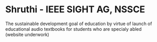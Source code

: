 # Shruthi -  IEEE  SIGHT AG, NSSCE
The sustainable development goal of education by virtue of launch of educational audio textbooks for students who are specialy abled
<br/>
(website underwork)
